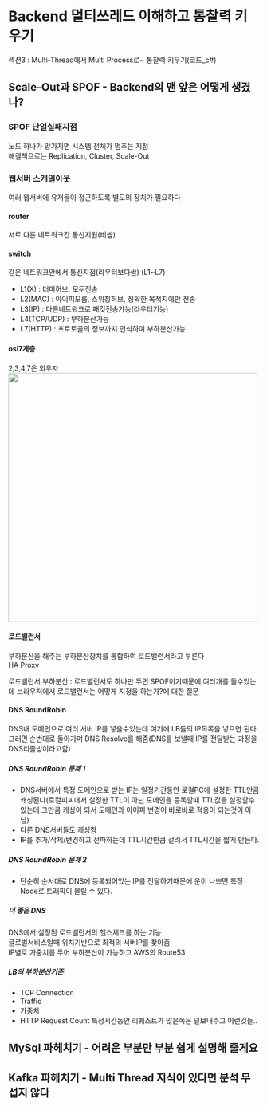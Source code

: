 # Backend 멀티쓰레드 이해하고 통찰력 키우기  
섹션3 : Multi-Thread에서 Multi Process로~ 통찰력 키우기(코드_c#)  

## Scale-Out과 SPOF - Backend의 맨 앞은 어떻게 생겼나?
### SPOF 단일실패지점
노드 하나가 망가지면 시스템 전체가 멈추는 지점  
해결책으로는 Replication, Cluster, Scale-Out

### 웹서버 스케일아웃
여러 웹서버에 유저들이 접근하도록 별도의 장치가 필요하다  

#### router
서로 다른 네트워크간 통신지원(비쌈)

#### switch
같은 네트워크안에서 통신지점(라우터보다쌈) (L1~L7)  
- L1(X) : 더미허브, 모두전송  
- L2(MAC) : 아이피모름, 스위칭허브, 정확한 목적지에만 전송  
- L3(IP) : 다른네트워크로 패킷전송가능(라우터기능)  
- L4(TCP/UDP) : 부하분산가능  
- L7(HTTP) : 프로토콜의 정보까지 인식하여 부하분산가능  

#### osi7계층
2,3,4,7은 외우자  
<img src = "https://github.com/tajon1030/study-notes/assets/60431816/481d4e53-f5c5-4de4-8d9c-83592b5fcb05" width="500" height="500">

#### 로드밸런서
부하분산을 해주는 부하분산장치를 통합하여 로드밸런서라고 부른다  
HA Proxy

로드밸런서 부하분산 : 로드밸런서도 하나만 두면 SPOF이기때문에 여러개를 둘수있는데 브라우저에서 로드밸런서는 어떻게 지정을 하는가?에 대한 질문

#### DNS RoundRobin
DNS내 도메인으로 여러 서버 IP를 넣을수있는데 여기에 LB들의 IP목록을 넣으면 된다.  
그러면 순번대로 돌아가며 DNS Resolve를 해줌(DNS를 보낼때 IP를 전달받는 과정을 DNS리졸빙이라고함)  

##### DNS RoundRobin 문제 1 
- DNS서버에서 특정 도메인으로 받는 IP는 일정기간동안 로컬PC에 설정한 TTL만큼 캐싱된다(로컬피씨에서 설정한 TTL이 아닌 도메인을 등록할때 TTL값을 설정할수있는데 그만큼 캐싱이 되서 도메인과 아이피 변경이 바로바로 적용이 되는것이 아님)  
- 다른 DNS서버들도 캐싱함  
- IP를 추가/삭제/변경하고 전파하는데 TTL시간만큼 걸려서 TTL시간을 짧게 만든다.

##### DNS RoundRobin 문제 2
- 단순히 순서대로 DNS에 등록되어있는 IP를 전달하기때문에 운이 나쁘면 특정 Node로 트래픽이 몰릴 수 있다.  

##### 더 좋은 DNS
DNS에서 설정된 로드밸런서의 헬스체크를 하는 기능  
글로벌서비스일때 위치기반으로 최적의 서버IP를 찾아줌  
IP별로 가중치를 두어 부하분산이 가능하고
AWS의 Route53

##### LB의 부하분산기준
- TCP Connection  
- Traffic  
- 가중치
- HTTP Request Count 특정시간동안 리퀘스트가 많은쪽은 덜보내주고 이런것들..

## MySql 파헤치기 - 어려운 부분만 부분 쉽게 설명해 줄게요

## Kafka 파헤치기 - Multi Thread 지식이 있다면 분석 무섭지 않다


